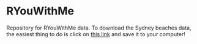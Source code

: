 # RYouWithMe

Repository for RYouWithMe data. To download the Sydney beaches data, the easiest thing to do is click on <a href="https://raw.githubusercontent.com/rladiessydney/RYouWithMe/master/sydneybeaches.csv" download>this link</a> and save it to your computer!
